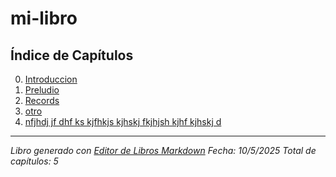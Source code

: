 # mi-libro

## Índice de Capítulos

00. [Introduccion](./00_introduccion.md)
01. [Preludio](./01_preludio.md)
02. [Records](./02_records.md)
03. [otro](./03_otro.md)
04. [nfjhdj jf dhf ks kjfhkjs kjhskj fkjhjsh kjhf kjhskj d](./04_nfjhdj_jf_dhf_ks_kjfhkjs_kjhskj_fkjhjsh_kjhf_kjhskj_d.md)

---

*Libro generado con [Editor de Libros Markdown](http://localhost:3000)*
*Fecha: 10/5/2025*
*Total de capítulos: 5*
